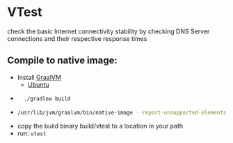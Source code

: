 # VTest

check the basic Internet connectivity stability by checking DNS Server connections and their
respective response times

## Compile to native image:

- Install [GraalVM](https://www.graalvm.org/docs/getting-started/#install-graalvm)
    - [Ubuntu](https://dev.to/fahadisrar/guide-to-install-graalvm-community-edition-on-ubuntu-38h8)
- ```bash
    ./gradlew build
  ```
- ```bash
  /usr/lib/jvm/graalvm/bin/native-image --report-unsupported-elements-at-runtime  -jar build/libs/vtest-1.0-all.jar build/vtest --no-server
  ```
- copy the build binary build/vtest to a location in your path
- run: ```vtest ```